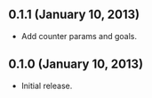 ## 0.1.1 (January 10, 2013)

 - Add counter params and goals.

## 0.1.0 (January 10, 2013)

 - Initial release.
